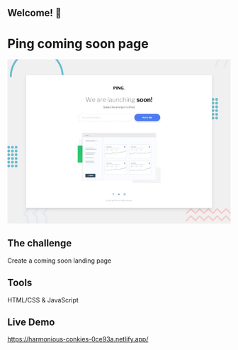 ## Welcome! 👋

# Ping coming soon page

![Design preview for the Ping coming soon page coding challenge](./design/desktop-preview.jpg)

## The challenge

Create a coming soon landing page

## Tools

HTML/CSS & JavaScript

## Live Demo

https://harmonious-conkies-0ce93a.netlify.app/
